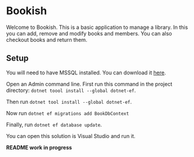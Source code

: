 # Bookish #

Welcome to Bookish. This is a basic application to manage a library. In this you can add, remove and modify books and members. You can also checkout books and return them.

## Setup

You will need to have MSSQL installed. You can download it [here](https://www.microsoft.com/en-gb/sql-server/sql-server-downloads?rtc=1).

Open an Admin command line.
First run this command in the project directory: `dotnet toool install --global dotnet-ef`.

Then run `dotnet tool install --global dotnet-ef`.

Now run `dotnet ef migrations add BookDbContext`

Finally, run `dotnet ef database update`.

You can open this solution is Visual Studio and run it.

**README work in progress**
